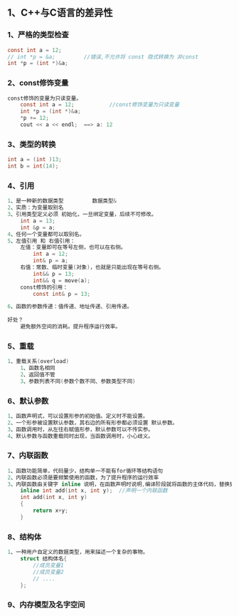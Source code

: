 ## 1、C++与C语言的差异性

### 1、严格的类型检查

```c
const int a = 12;
// int *p = &a;			//错误,不允许将 const 隐式转换为 非const
int *p = (int *)&a;
```

### 2、const修饰变量

```c
const修饰的变量为只读变量。
    const int a = 12;			//const修饰变量为只读变量
	int *p = (int *)&a;
	*p += 12;
	cout << a << endl;  ==> a: 12
```

### 3、类型的转换

```c
int a = (int )13;
int b = int(14);
```

### 4、引用

```c
1、是一种新的数据类型			数据类型&
2、实质：为变量取别名
3、引用类型定义必须 初始化，一旦绑定变量，后续不可修改。
	int a = 13;
	int &p = a;
4、任何一个变量都可以取别名。
5、左值引用 和 右值引用：
	左值：变量即可在等号左侧，也可以在右侧。
		int a = 12;
		int& p = a;
	右值：常数、临时变量(对象)，也就是只能出现在等号右侧。
		int&& p = 13;
		int&& q = move(a);
	const修饰的引用：
        const int& p = 13;

6、函数的参数传递：值传递、地址传递、引用传递。
    
好处？
    避免额外空间的消耗。提升程序运行效率。
```

### 5、重载

```c
1、重载关系(overload)
    1、函数名相同
    2、返回值不管
    3、参数列表不同(参数个数不同、参数类型不同)
```

### 6、默认参数

```c
1、函数声明式，可以设置形参的初始值。定义时不能设置。
2、一个形参被设置默认参数，其右边的所有形参都必须设置 默认参数。
3、函数调用时，从左往右赋值形参，默认参数可以不传实参。
4、默认参数与函数重载同时出现，当函数调用时，小心歧义。
```

### 7、内联函数

```c
1、函数功能简单，代码量少，结构单一不能有for循环等结构语句
2、内联函数必须是要频繁使用的函数，为了提升程序的运行效率
3、内联函数由关键字 inline 说明，在函数声明时说明,编译阶段就将函数的主体代码，替换到函数调用的地方。
	inline int add(int x, int y);  //声明一个内联函数
	int add(int x, int y)
    {
        return x+y;
    }
```

### 8、结构体

```c
1、一种用户自定义的数据类型，用来描述一个复杂的事物。
    struct 结构体名{
        //成员变量1
        //成员变量2
        // ....
    };
```

### 9、内存模型及名字空间

